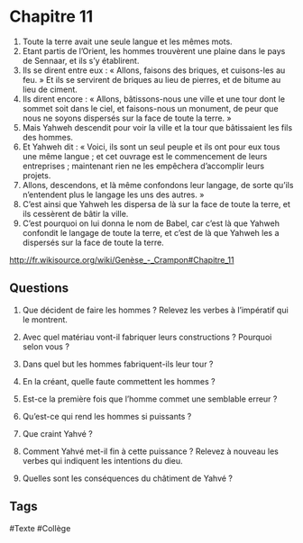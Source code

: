 # Chapitre 11

1. Toute la terre avait une seule langue et les mêmes mots.
2. Etant partis de l’Orient, les hommes trouvèrent une plaine dans le pays de Sennaar, et ils s’y établirent.
3. Ils se dirent entre eux : « Allons, faisons des briques, et cuisons-les au feu. » Et ils se servirent de briques au lieu de pierres, et de bitume au lieu de ciment.
4. Ils dirent encore : « Allons, bâtissons-nous une ville et une tour dont le sommet soit dans le ciel, et faisons-nous un monument, de peur que nous ne soyons dispersés sur la face de toute la terre. »
5. Mais Yahweh descendit pour voir la ville et la tour que bâtissaient les fils des hommes.
6. Et Yahweh dit : « Voici, ils sont un seul peuple et ils ont pour eux tous une même langue ; et cet ouvrage est le commencement de leurs entreprises ; maintenant rien ne les empêchera d’accomplir leurs projets.
7. Allons, descendons, et là même confondons leur langage, de sorte qu’ils n’entendent plus le langage les uns des autres. »
8. C’est ainsi que Yahweh les dispersa de là sur la face de toute la terre, et ils cessèrent de bâtir la ville.
9. C’est pourquoi on lui donna le nom de Babel, car c’est là que Yahweh confondit le langage de toute la terre, et c’est de là que Yahweh les a dispersés sur la face de toute la terre.

http://fr.wikisource.org/wiki/Genèse_-_Crampon#Chapitre_11

## Questions

1. Que décident de faire les hommes ? Relevez les verbes à l’impératif qui le montrent.
2. Avec quel matériau vont-il fabriquer leurs constructions ? Pourquoi selon vous ?
3. Dans quel but les hommes fabriquent-ils leur tour ?
4. En la créant, quelle faute commettent les hommes ?
5. Est-ce la première fois que l’homme commet une semblable erreur ?

7. Qu’est-ce qui rend les hommes si puissants ?
8. Que craint Yahvé ?
9. Comment Yahvé met-il fin à cette puissance ? Relevez à nouveau les verbes qui indiquent les intentions du dieu.
10. Quelles sont les conséquences du châtiment de Yahvé ?

## Tags

#Texte #Collège 
